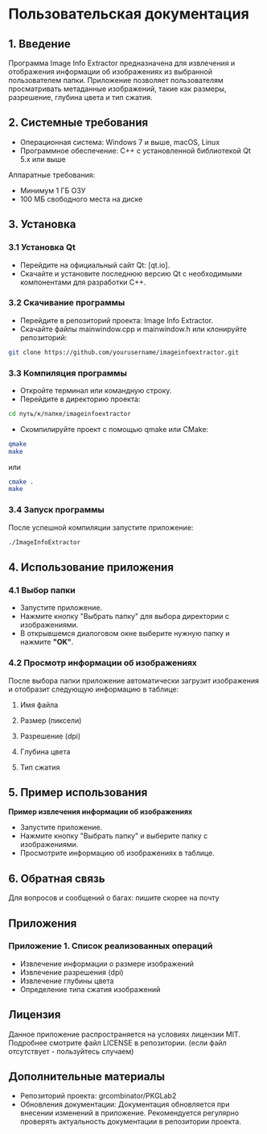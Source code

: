 # Пользовательская документация

## 1. Введение

Программа Image Info Extractor предназначена для извлечения и отображения информации об изображениях из выбранной пользователем папки. Приложение позволяет пользователям просматривать метаданные изображений, такие как размеры, разрешение, глубина цвета и тип сжатия.

## 2. Системные требования

- Операционная система: Windows 7 и выше, macOS, Linux
- Программное обеспечение: C++ с установленной библиотекой Qt 5.x или выше

Аппаратные требования:

- Минимум 1 ГБ ОЗУ
- 100 МБ свободного места на диске
  
## 3. Установка

### 3.1 Установка Qt

- Перейдите на официальный сайт Qt: [qt.io].
- Скачайте и установите последнюю версию Qt с необходимыми компонентами для разработки C++.

### 3.2 Скачивание программы

- Перейдите в репозиторий проекта: Image Info Extractor.
- Скачайте файлы mainwindow.cpp и mainwindow.h или клонируйте репозиторий:
  
```bash
git clone https://github.com/yourusername/imageinfoextractor.git
```

### 3.3 Компиляция программы

- Откройте терминал или командную строку.
- Перейдите в директорию проекта:
  
```bash
cd путь/к/папке/imageinfoextractor
```

- Скомпилируйте проект с помощью qmake или CMake:
  
```bash
qmake
make
```

или

```bash
cmake .
make
```

### 3.4 Запуск программы

После успешной компиляции запустите приложение:

```bash
./ImageInfoExtractor
```

## 4. Использование приложения

### 4.1 Выбор папки

- Запустите приложение.
- Нажмите кнопку "Выбрать папку" для выбора директории с изображениями.
- В открывшемся диалоговом окне выберите нужную папку и нажмите **"OK"**.
  
### 4.2 Просмотр информации об изображениях

После выбора папки приложение автоматически загрузит изображения и отобразит следующую информацию в таблице:

1. Имя файла

2. Размер (пиксели)

3. Разрешение (dpi)

4. Глубина цвета

5. Тип сжатия

## 5. Пример использования

**Пример извлечения информации об изображениях**

- Запустите приложение.
- Нажмите кнопку "Выбрать папку" и выберите папку с изображениями.
- Просмотрите информацию об изображениях в таблице.
  
## 6. Обратная связь

Для вопросов и сообщений о багах: пишите скорее на почту

## Приложения

### Приложение 1. Список реализованных операций

- Извлечение информации о размере изображений
- Извлечение разрешения (dpi)
- Извлечение глубины цвета
- Определение типа сжатия изображений
  
## Лицензия
Данное приложение распространяется на условиях лицензии MIT. Подробнее смотрите файл LICENSE в репозитории. (если файл отсутствует - пользуйтесь случаем)

## Дополнительные материалы

- Репозиторий проекта: grcombinator/PKGLab2
- Обновления документации: Документация обновляется при внесении изменений в приложение. Рекомендуется регулярно проверять актуальность документации в репозитории проекта.
